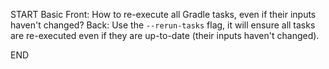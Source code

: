 START
Basic
Front: 
How to re-execute all Gradle tasks, even if their inputs haven't changed?
Back: 
Use the `--rerun-tasks` flag, it will ensure all tasks are re-executed even if they are up-to-date (their inputs haven't changed).
<!--ID: 1745222218945-->
END
